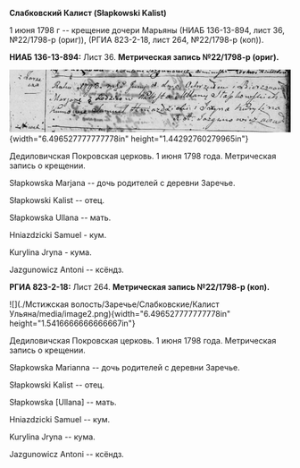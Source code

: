 **Слабковский Калист (Słapkowski Kalist)**

1 июня 1798 г -- крещение дочери Марьяны (НИАБ 136-13-894, лист 36,
№22/1798-р (ориг)), (РГИА 823-2-18, лист 264, №22/1798-р (коп)).

**НИАБ 136-13-894:** Лист 36. **Метрическая запись №22/1798-р (ориг).**

![](./media/0e799daa2f830dd257ba04e0fba8b0b0114f504e.png){width="6.496527777777778in"
height="1.44292760279965in"}

Дедиловичская Покровская церковь. 1 июня 1798 года. Метрическая запись о
крещении.

Słapkowska Marjana -- дочь родителей с деревни Заречье.

Słapkowski Kalist -- отец.

Słapkowska Ullana -- мать.

Hniazdzicki Samuel - кум.

Kurylina Jryna - кума.

Jazgunowicz Antoni -- ксёндз.

**РГИА 823-2-18:** Лист 264. **Метрическая запись №22/1798-р (коп).**

![](./Мстижская волость/Заречье/Слабковские/Калист Ульяна/media/image2.png){width="6.496527777777778in"
height="1.5416666666666667in"}

Дедиловичская Покровская церковь. 1 июня 1798 года. Метрическая запись о
крещении.

Słapkowska Marianna -- дочь родителей с деревни Заречье.

Słapkowski Kalist -- отец.

Słapkowska \[Ullana\] -- мать.

Hniazdzicki Samuel -- кум.

Kurylina Jryna -- кума.

Jazgunowicz Antoni -- ксёндз.
